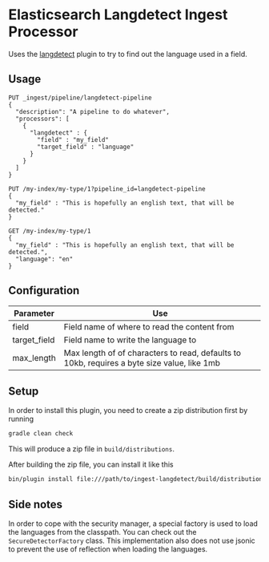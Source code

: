 # Elasticsearch Langdetect Ingest Processor

Uses the [langdetect](https://github.com/YouCruit/language-detection/) plugin to try to find out the language used in a field.

## Usage


```
PUT _ingest/pipeline/langdetect-pipeline
{
  "description": "A pipeline to do whatever",
  "processors": [
    {
      "langdetect" : {
        "field" : "my_field"
        "target_field" : "language"
      }
    }
  ]
}

PUT /my-index/my-type/1?pipeline_id=langdetect-pipeline
{
  "my_field" : "This is hopefully an english text, that will be detected."
}

GET /my-index/my-type/1
{
  "my_field" : "This is hopefully an english text, that will be detected.",
  "language": "en"
}
```

## Configuration

| Parameter | Use |
| --- | --- |
| field         | Field name of where to read the content from |
| target_field  | Field name to write the language to |
| max_length    | Max length of of characters to read, defaults to 10kb, requires a byte size value, like 1mb |

## Setup

In order to install this plugin, you need to create a zip distribution first by running

```bash
gradle clean check
```

This will produce a zip file in `build/distributions`.

After building the zip file, you can install it like this

```bash
bin/plugin install file:///path/to/ingest-langdetect/build/distribution/ingest-langdetect-0.0.1-SNAPSHOT.zip
```

## Side notes

In order to cope with the security manager, a special factory is used to load the languages from the classpath.
You can check out the `SecureDetectorFactory` class. This implementation also does not use jsonic to prevent the use of reflection when loading the languages.
